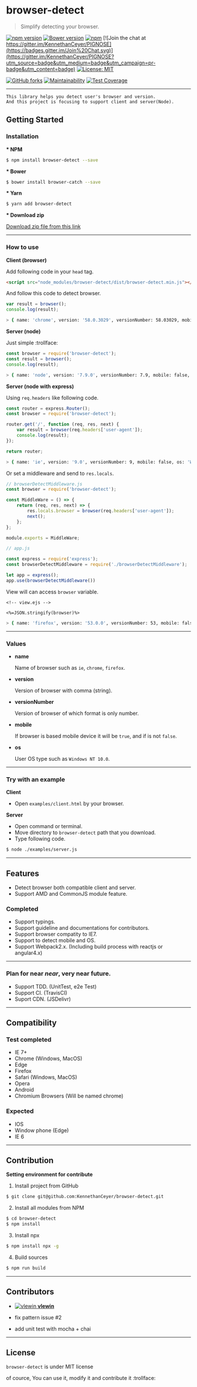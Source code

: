 # browser-detect

> Simplify detecting your browser.

[![npm version](https://badge.fury.io/js/browser-detect.svg)](https://badge.fury.io/js/browser-detect)
[![Bower version](https://badge.fury.io/bo/browser-catch.svg)](https://badge.fury.io/bo/browser-catch)
[![npm](https://img.shields.io/npm/dm/browser-detect.svg)](https://www.npmjs.com/package/browser-detect)
[![Join the chat at https://gitter.im/KennethanCeyer/PIGNOSE](https://badges.gitter.im/Join%20Chat.svg)](https://gitter.im/KennethanCeyer/PIGNOSE?utm_source=badge&utm_medium=badge&utm_campaign=pr-badge&utm_content=badge)
[![License: MIT](https://img.shields.io/badge/License-MIT-yellow.svg)](https://opensource.org/licenses/MIT)

[![GitHub forks](https://img.shields.io/github/forks/KennethanCeyer/browser-detect.svg?style=social&label=Stars)](https://github.com/KennethanCeyer/browser-detect)
[![Maintainability](https://api.codeclimate.com/v1/badges/328163587b12cf5cb3aa/maintainability)](https://codeclimate.com/github/KennethanCeyer/browser-detect/maintainability)
[![Test Coverage](https://api.codeclimate.com/v1/badges/328163587b12cf5cb3aa/test_coverage)](https://codeclimate.com/github/KennethanCeyer/browser-detect/test_coverage)

----

```plaintext
This library helps you detect user's browser and version.
And this project is focusing to support client and server(Node).
```

## Getting Started

### Installation

**\* NPM**

```bash
$ npm install browser-detect --save
```

**\* Bower**

```bash
$ bower install browser-catch --save
```

**\* Yarn**

```bash
$ yarn add browser-detect
```

**\* Download zip**

[Download zip file from this link](https://github.com/KennethanCeyer/browser-detect/archive/master.zip)

----

### How to use

**Client (browser)**

Add following code in your `head` tag.

```html
<script src="node_modules/browser-detect/dist/browser-detect.min.js"></script>
```

And follow this code to detect browser.

```javascript
var result = browser();
console.log(result);
```

```bash
> { name: 'chrome', version: '58.0.3029', versionNumber: 58.03029, mobile: false, os: 'Windows NT 10.0' } # Chrome v58.0.3029
```

**Server (node)**

Just simple :trollface:

```javascript
const browser = require('browser-detect');
const result = browser();
console.log(result);
```

```bash
> { name: 'node', version: '7.9.0', versionNumber: 7.9, mobile: false, os: 'win32' } # Node v7.9
```

**Server (node with express)**

Using `req.headers` like following code.

```javascript
const router = express.Router();
const browser = require('browser-detect');

router.get('/', function (req, res, next) {
    var result = browser(req.headers['user-agent']);
    console.log(result);
});

return router;
```

```bash
> { name: 'ie', version: '9.0', versionNumber: 9, mobile: false, os: 'Windows NT 10.0' } # IE 9
```

Or set a middleware and send to `res.locals`.

```javascript
// browserDetectMiddleware.js
const browser = require('browser-detect');

const MiddleWare = () => {
    return (req, res, next) => {
        res.locals.browser = browser(req.headers['user-agent']);
        next();
    };
};

module.exports = MiddleWare;
```

```javascript
// app.js

const express = require('express');
const browserDetectMiddleware = require('./browserDetectMiddleware');

let app = express();
app.use(browserDetectMiddleware())
```

View will can access `browser` variable.

```ejs
<!-- view.ejs -->

<%=JSON.stringify(browser)%>
```

```bash
> { name: 'firefox', version: '53.0.0', versionNumber: 53, mobile: false, os: 'Windows NT 10.0' } // Firefox v 53.0.0
```

----

### Values

- **name**

  Name of browser such as `ie`, `chrome`, `firefox`.

- **version**

  Version of browser with comma (string).
 
- **versionNumber**

  Version of browser of which format is only number.
 
- **mobile**

  If browser is based mobile device it will be `true`, and if is not `false`.
 
- **os**

  User OS type such as `Windows NT 10.0`.

----

### Try with an example

**Client**

- Open `examples/client.html` by your browser.

**Server**

- Open command or terminal.
- Move directory to `browser-detect` path that you download.
- Type following code.

```bash
$ node ./examples/server.js
```

----

## Features

- Detect browser both compatible client and server.
- Support AMD and CommonJS module feature.

### Completed

- Support typings.
- Support guideline and documentations for contributors.
- Support browser compatity to IE7.
- Support to detect mobile and OS.
- Support Webpack2.x. (Including build process with reactjs or angular4.x)

----

### Plan for near *near*, **very near** future.

- Support TDD. (UnitTest, e2e Test)
- Support CI. (TravisCI)
- Suport CDN. (JSDelivr)

----

## Compatibility

### Test completed

- IE 7+
- Chrome (Windows, MacOS)
- Edge
- Firefox
- Safari (Windows, MacOS)
- Opera
- Android
- Chromium Browsers (Will be named chrome)

### Expected

- IOS
- Window phone (Edge)
- IE 6

----

## Contribution

**Setting environment for contribute**

1. Install project from GitHub
```bash
$ git clone git@github.com:KennethanCeyer/browser-detect.git
```
2. Install all modules from NPM
```bash
$ cd browser-detect
$ npm install
```
3. Install npx
```bash
$ npm install npx -g
```
4. Build sources
```bash
$ npm run build
```

----

## Contributors

- [![vlewin](https://avatars3.githubusercontent.com/u/611466?s=30&v=4) **vlewin**](https://github.com/vlewin)

 - fix pattern issue #2
 - add unit test with mocha + chai
 
----

## License

`browser-detect` is under MIT license

of cource, You can use it, modify it and contribute it :trollface:
